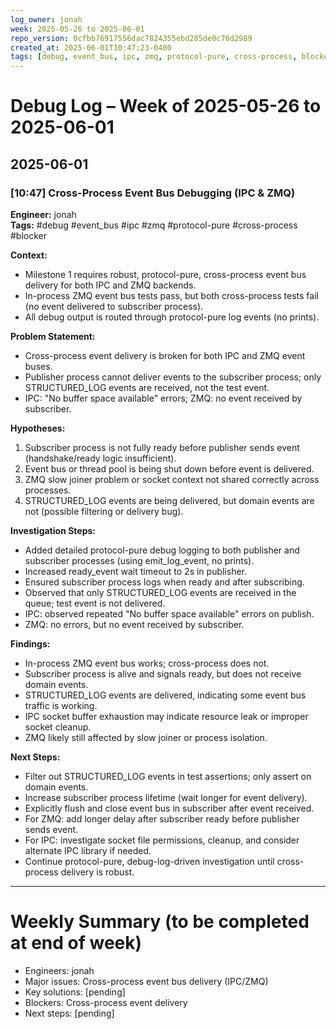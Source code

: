 ```yaml
---
log_owner: jonah
week: 2025-05-26 to 2025-06-01
repo_version: 0cfbb76917556dac7824355ebd285de0c76d2989
created_at: 2025-06-01T10:47:23-0400
tags: [debug, event_bus, ipc, zmq, protocol-pure, cross-process, blocker]
---
```


# Debug Log – Week of 2025-05-26 to 2025-06-01

## 2025-06-01

### [10:47] Cross-Process Event Bus Debugging (IPC & ZMQ)

**Engineer:** jonah  
**Tags:** #debug #event_bus #ipc #zmq #protocol-pure #cross-process #blocker

**Context:**
- Milestone 1 requires robust, protocol-pure, cross-process event bus delivery for both IPC and ZMQ backends.
- In-process ZMQ event bus tests pass, but both cross-process tests fail (no event delivered to subscriber process).
- All debug output is routed through protocol-pure log events (no prints).

**Problem Statement:**
- Cross-process event delivery is broken for both IPC and ZMQ event buses.
- Publisher process cannot deliver events to the subscriber process; only STRUCTURED_LOG events are received, not the test event.
- IPC: "No buffer space available" errors; ZMQ: no event received by subscriber.

**Hypotheses:**
1. Subscriber process is not fully ready before publisher sends event (handshake/ready logic insufficient).
2. Event bus or thread pool is being shut down before event is delivered.
3. ZMQ slow joiner problem or socket context not shared correctly across processes.
4. STRUCTURED_LOG events are being delivered, but domain events are not (possible filtering or delivery bug).

**Investigation Steps:**
- Added detailed protocol-pure debug logging to both publisher and subscriber processes (using emit_log_event, no prints).
- Increased ready_event wait timeout to 2s in publisher.
- Ensured subscriber process logs when ready and after subscribing.
- Observed that only STRUCTURED_LOG events are received in the queue; test event is not delivered.
- IPC: observed repeated "No buffer space available" errors on publish.
- ZMQ: no errors, but no event received by subscriber.

**Findings:**
- In-process ZMQ event bus works; cross-process does not.
- Subscriber process is alive and signals ready, but does not receive domain events.
- STRUCTURED_LOG events are delivered, indicating some event bus traffic is working.
- IPC socket buffer exhaustion may indicate resource leak or improper socket cleanup.
- ZMQ likely still affected by slow joiner or process isolation.

**Next Steps:**
- Filter out STRUCTURED_LOG events in test assertions; only assert on domain events.
- Increase subscriber process lifetime (wait longer for event delivery).
- Explicitly flush and close event bus in subscriber after event received.
- For ZMQ: add longer delay after subscriber ready before publisher sends event.
- For IPC: investigate socket file permissions, cleanup, and consider alternate IPC library if needed.
- Continue protocol-pure, debug-log-driven investigation until cross-process delivery is robust.

---

# Weekly Summary (to be completed at end of week)
- Engineers: jonah
- Major issues: Cross-process event bus delivery (IPC/ZMQ)
- Key solutions: [pending]
- Blockers: Cross-process event delivery
- Next steps: [pending] 